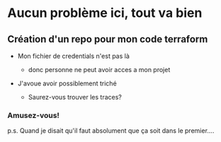 # Aucun problème ici, tout va bien
## Création d'un repo pour mon code terraform


* Mon fichier de credentials n'est pas là
  * donc personne ne peut avoir acces a mon projet

* J'avoue avoir possiblement triché
  * Saurez-vous trouver les traces?

### Amusez-vous!

p.s. Quand je disait qu'il faut absolument que ça soit dans le premier....
